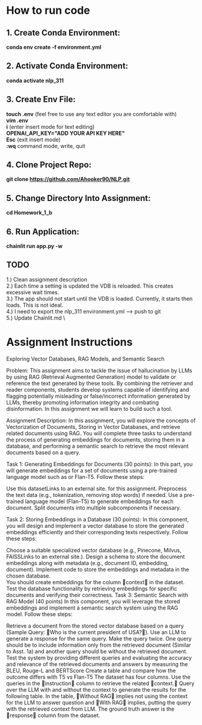 # How to run code

## 1. Create Conda Environment:

**conda env create -f environment.yml**

## 2. Activate Conda Environment:

**conda activate nlp_311**

## 3. Create Env File:

**touch .env** (feel free to use any text editor you are comfortable with) \
**vim .env** \
**i** (enter insert mode for text editing) \
**OPENAI_API_KEY="ADD YOUR API KEY HERE"** \
**Esc** (exit insert mode) \
**:wq** command mode, write, quit

## 4. Clone Project Repo:

**git clone https://github.com/Ahooker90/NLP.git**

## 5. Change Directory Into Assignment:

**cd Homework_1_b**

## 6. Run Application:

**chainlit run app.py -w** 

## TODO

1.) Clean assignment description \
2.) Each time a setting is updated the VDB is reloaded. This creates excessive wait times. \
3.) The app should not start until the VDB is loaded. Currently, it starts then loads. This is not ideal. \
4.) I need to export the nlp_311 environment.yml --> push to git\
5.) Update Chainlit.md \

# Assignment Instructions

Exploring Vector Databases, RAG Models, and Semantic Search 


Problem: This assignment aims to tackle the issue of hallucination by LLMs by using RAG (Retrieval Augmented Generation) model to validate or reference the text generated by these tools. By combining the retriever and reader components, students develop systems capable of identifying and flagging potentially misleading or false/incorrect information generated by LLMs, thereby promoting information integrity and combating disinformation. In this assignment we will learn to build such a tool. 

Assignment Description: In this assignment, you will explore the concepts of Vectorization of Documents, Storing in Vector Databases, and retrieve related documents using RAG. You will complete three tasks to understand the process of generating embeddings for documents, storing them in a database, and performing a semantic search to retrieve the most relevant documents based on a query. 

Task 1: Generating Embeddings for Documents (30 points): In this part, you will generate embeddings for a set of documents using a pre-trained language model such as or Flan-T5. Follow these steps: 

Use this datasetLinks to an external site. for this assignment. 
Preprocess the text data (e.g., tokenization, removing stop words) if needed. 
Use a pre-trained language model (Flan-T5) to generate embeddings for each document. Split documents into multiple subcomponents if necessary. 
 

Task 2: Storing Embeddings in a Database (30 points): In this component, you will design and implement a vector database to store the generated embeddings efficiently and their corresponding texts respectively. Follow these steps: 

Choose a suitable specialized vector database (e.g., Pinecone, Milvus, FAISSLinks to an external site.). 
Design a schema to store the document embeddings along with metadata (e.g., document ID, embedding, document). 
Implement code to store the embeddings and metadata in the chosen database.  
You should create embeddings for the column context in the dataset. 
Test the database functionality by retrieving embeddings for specific documents and verifying their correctness. 
Task 3: Semantic Search with RAG Model (40 points) In this component, you will leverage the stored embeddings and implement a semantic search system using the RAG model. Follow these steps: 

Retrieve a document from the stored vector database based on a query (Sample Query: Who is the current president of USA?). 
Use an LLM to generate a response for the same query. Make the query twice. One query should be to include information only from the retrieved document (Similar to Asst. 1a) and another query should be without the retrieved document. 
Test the system by providing different queries and evaluating the accuracy and relevance of the retrieved documents and answers by measuring the BLEU, Rouge-L and BERTScore 
Create a table and compare how the outcome differs with T5 vs Flan-T5 
The dataset has four columns. Use the queries in the instruction column to retrieve the related context. 
Query over the LLM with and without the context to generate the results for the following table. 
In the table, Without RAG implies not using the context for the LLM to answer question and With RAG implies, putting the query with the retrieved context from LLM. 
The ground truth answer is the response column from the dataset. 
